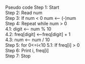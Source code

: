 Pseudo code
Step 1: Start  
Step 2: Read num  
Step 3: If num < 0
             num <-- (-)num  
Step 4: Repeat while num > 0  
           4.1: digit <-- num % 10  
           4.2: freq[digit] <--freq[digit] + 1  
           4.3: num <-- num / 10  
Step 5: for 0<=i<10 
           5.1: If freq[i] > 0  
Step 6: Print i, freq[i]  
Step 7: Stop

